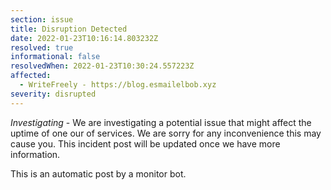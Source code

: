 ```yaml
---
section: issue
title: Disruption Detected
date: 2022-01-23T10:16:14.803232Z
resolved: true
informational: false
resolvedWhen: 2022-01-23T10:30:24.557223Z
affected:
  - WriteFreely - https://blog.esmailelbob.xyz
severity: disrupted
---
```

*Investigating* - We are investigating a potential issue that might affect the uptime of one our of services. We are sorry for any inconvenience this may cause you. This incident post will be updated once we have more information.

This is an automatic post by a monitor bot.
        